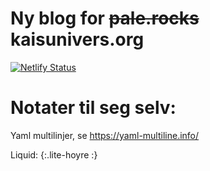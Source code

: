 # Ny blog for ~~pale.rocks~~ kaisunivers.org

[![Netlify Status](https://api.netlify.com/api/v1/badges/15dfd043-b153-46fc-9fd8-b6b8c694578b/deploy-status)](https://app.netlify.com/sites/priceless-curran-3abc7d/deploys)



# Notater til seg selv:

Yaml multilinjer, se https://yaml-multiline.info/

Liquid: {:.lite-hoyre :}
